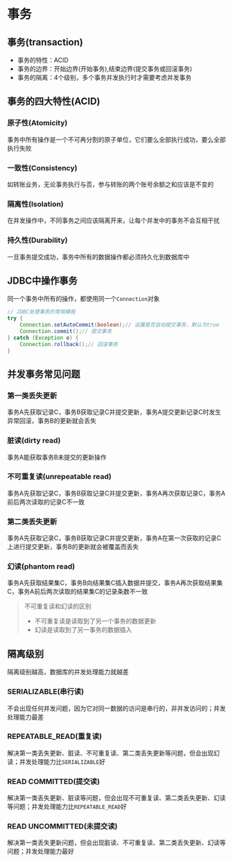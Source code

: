 # 事务

## 事务(transaction)

* 事务的特性：ACID
* 事务的边界：开始边界(开始事务),结束边界(提交事务或回滚事务)
* 事务的隔离：4个级别，多个事务并发执行时才需要考虑并发事务

## 事务的四大特性(ACID)

### 原子性(Atomicity)

事务中所有操作是一个不可再分割的原子单位，它们要么全部执行成功，要么全部执行失败

### 一致性(Consistency)

如转账业务，无论事务执行与否，参与转账的两个账号余额之和应该是不变的

### 隔离性(Isolation)

在并发操作中，不同事务之间应该隔离开来，让每个并发中的事务不会互相干扰

### 持久性(Durability)

一旦事务提交成功，事务中所有的数据操作都必须持久化到数据库中

## JDBC中操作事务

同一个事务中所有的操作，都使用同一个`Connection`对象

```java
// JDBC处理事务的常规模板
try {
    Connection.setAutoCommit(boolean);// 设置是否自动提交事务，默认为true
    Connection.commit();// 提交事务
} catch (Exception e) {
    Connection.rollback();// 回滚事务
}
```

## 并发事务常见问题

### 第一类丢失更新

事务A先获取记录C，事务B获取记录C并提交更新，事务A提交更新记录C时发生异常回滚，事务B的更新就会丢失

### 脏读(dirty read)

事务A能获取事务B未提交的更新操作

### 不可重复读(unrepeatable read)

事务A先获取记录C，事务B获取记录C并提交更新，事务A再次获取记录C，事务A前后两次读取的记录C不一致

### 第二类丢失更新

事务A先获取记录C，事务B获取记录C并提交更新，事务A在第一次获取的记录C上进行提交更新，事务B的更新就会被覆盖而丢失

### 幻读(phantom read)

事务A先获取结果集C，事务B向结果集C插入数据并提交，事务A再次获取结果集C，事务A前后两次读取的结果集C的记录条数不一致

> 不可重复读和幻读的区别
>
> * 不可重复读是读取到了另一个事务的数据更新
> * 幻读是读取到了另一事务的数据插入

## 隔离级别

隔离级别越高，数据库的并发处理能力就越差

### SERIALIZABLE(串行读)

不会出现任何并发问题，因为它对同一数据的访问是串行的，非并发访问的；并发处理能力最差

### REPEATABLE_READ(重复读)

解决第一类丢失更新、脏读、不可重复读、第二类丢失更新等问题，但会出现幻读；并发处理能力比`SERIALIZABLE`好

### READ COMMITTED(提交读)

解决第一类丢失更新、脏读等问题，但会出现不可重复读、第二类丢失更新、幻读等问题；并发处理能力比`REPEATABLE_READ`好

### READ UNCOMMITTED(未提交读)

解决第一类丢失更新问题，但会出现脏读、不可重复读、第二类丢失更新、幻读等问题；并发处理能力最好
